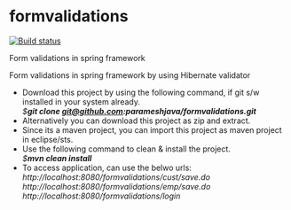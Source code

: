 # formvalidations

[![Build status](https://travis-ci.org/parameshjava/formvalidations.svg?branch=master)](https://travis-ci.org/parameshjava/formvalidations)

Form validations in spring framework

Form validations in spring framework by using Hibernate validator <br />

* Download this project by using the following command, if git s/w installed in your system already. <br />
  _$_***git clone git@github.com:parameshjava/formvalidations.git***
* Alternatively you can download this project as zip and extract.
* Since its a maven project, you can import this project as maven project in eclipse/sts.
* Use the following command to clean & install the project. <br />
  _$_***mvn clean install***
* To access application, can use the belwo urls:
 _http://localhost:8080/formvalidations/cust/save.do_ <br />
 _http://localhost:8080/formvalidations/emp/save.do_ <br />
 _http://localhost:8080/formvalidations/login_ <br />
